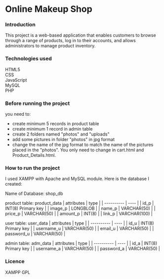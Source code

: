 # Online Makeup Shop

### Introduction

This project is a web-based application that enables customers to browse through a range of products, log in to their accounts, and allows administrators to manage product inventory.


### Technologies used
HTML5 <br />
CSS <br />
JavaScript <br />
MySQL <br />
PHP <br />
  

### Before running the project

  you need to:
* create minimum 5 records in product table 
* create minimum 1 record in admin table
* create 2 folders named "photos" and "uploads"
* add some pictures in folder "photos" in jpg format
* change the name of the jpg format to match the name of the pictures placed in the "photos". You only need to change in cart.html and Product_Details.html.
    

### How to run the project

I used XAMPP with Apache and MySQL module. Here is the database I created:

Name of Database: shop_db

product table: product_data
| attributes | type |
| ---------- | ---- |
| id_p | INT(8)	Primary key |
| image_p | LONGBLOB |
| name_p | VARCHAR(50) |
| price_p | VARCHAR(50) |
| amount_p | INT(8) |
| link_p | VARCHAR(100) |

user table: user_data
| attributes | type |
| ---------- | ---- |
| id_u | INT(8)	Primary key |
| username_u | VARCHAR(50) |
| email_u | VARCHAR(50) |
| password_u | VARCHAR(50) |

admin table: adm_data
| attributes | type |
| ---------- | ---- |
| id_a | INT(8)	Primary key |
| username_a | VARCHAR(50) |
| password_a | VARCHAR(50) |
              

### Licence

  XAMPP GPL
